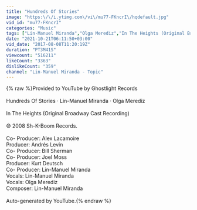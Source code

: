 ```yaml
---
title: "Hundreds Of Stories"
image: "https:\/\/i.ytimg.com\/vi\/mu77-FKncrI\/hqdefault.jpg"
vid_id: "mu77-FKncrI"
categories: "Music"
tags: ["Lin-Manuel Miranda","Olga Merediz","In The Heights (Original Broadway Cast Recording)"]
date: "2021-10-21T06:11:50+03:00"
vid_date: "2017-08-08T11:20:19Z"
duration: "PT3M41S"
viewcount: "516211"
likeCount: "3363"
dislikeCount: "359"
channel: "Lin-Manuel Miranda - Topic"
---
```

{% raw %}Provided to YouTube by Ghostlight Records<br /><br />Hundreds Of Stories · Lin-Manuel Miranda · Olga Merediz<br /><br />In The Heights (Original Broadway Cast Recording)<br /><br />℗ 2008 Sh-K-Boom Records.<br /><br />Co- Producer: Alex Lacamoire<br />Producer: Andrés Levin<br />Co- Producer: Bill Sherman<br />Co- Producer: Joel Moss<br />Producer: Kurt Deutsch<br />Co- Producer: Lin-Manuel Miranda<br />Vocals: Lin-Manuel Miranda<br />Vocals: Olga Merediz<br />Composer: Lin-Manuel Miranda<br /><br />Auto-generated by YouTube.{% endraw %}
